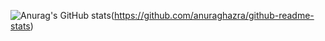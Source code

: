 ![Anurag's GitHub stats](https://github-readme-stats.vercel.app/api?username=keromonsumire&show_icons=true&theme=radical)(https://github.com/anuraghazra/github-readme-stats)
